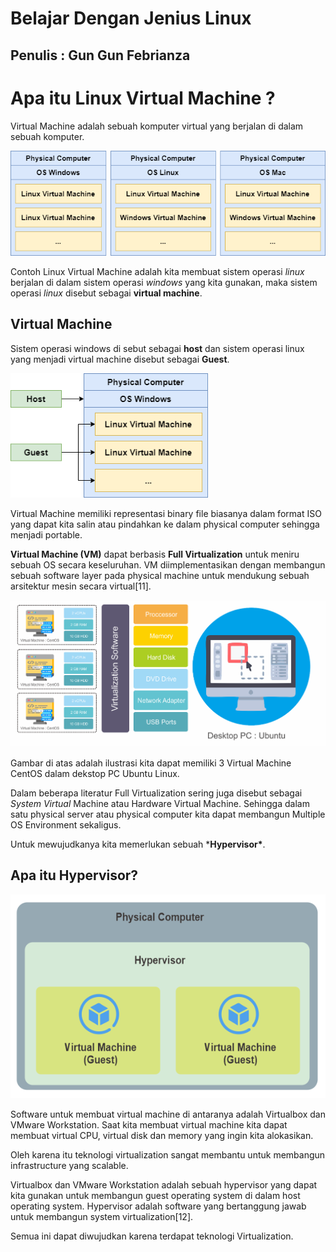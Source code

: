 # Belajar Dengan Jenius Linux

## Penulis : Gun Gun Febrianza

# Apa itu Linux Virtual Machine ?

Virtual Machine adalah sebuah komputer virtual yang berjalan di dalam sebuah komputer.

<img src="../assets/VirtualMachine.png" style="zoom:90%;" />

Contoh Linux Virtual Machine adalah kita membuat sistem operasi *linux* berjalan di dalam sistem operasi *windows* yang kita gunakan, maka sistem operasi *linux* disebut sebagai **virtual machine**. 

## Virtual Machine

Sistem operasi windows di sebut sebagai **host** dan sistem operasi linux yang menjadi virtual machine disebut sebagai **Guest**.

<img src="../assets/VirtualMachine1.png" style="zoom:90%;" />

Virtual Machine memiliki representasi binary file biasanya dalam format ISO yang dapat kita salin atau pindahkan ke dalam physical computer sehingga menjadi portable.

**Virtual Machine (VM)** dapat berbasis **Full Virtualization** untuk meniru sebuah OS secara keseluruhan. VM diimplementasikan dengan membangun sebuah software layer pada physical machine untuk mendukung sebuah arsitektur mesin secara virtual[11]. 

<img src="../assets/VirtualMachine2.png" style="zoom:90%;" />

Gambar di atas adalah ilustrasi kita dapat memiliki 3 Virtual Machine CentOS dalam dekstop PC Ubuntu Linux.

Dalam beberapa literatur Full Virtualization sering juga disebut sebagai *System Virtual* Machine atau Hardware Virtual Machine. Sehingga dalam satu physical server atau physical computer kita dapat membangun Multiple OS Environment sekaligus. 

Untuk mewujudkanya kita memerlukan sebuah ***Hypervisor\***.

## Apa itu Hypervisor?

<img src="../assets/Hypervisor.png" style="zoom:90%;" />

Software untuk membuat virtual machine di antaranya adalah Virtualbox dan VMware Workstation. Saat kita membuat virtual machine kita dapat membuat virtual CPU, virtual disk dan memory yang ingin kita alokasikan. 

Oleh karena itu teknologi virtualization sangat membantu untuk membangun infrastructure yang scalable. 

Virtualbox dan VMware Workstation adalah sebuah hypervisor yang dapat kita gunakan untuk membangun guest operating system di dalam host operating system. Hypervisor adalah software yang bertanggung jawab untuk membangun system virtualization[12].

Semua ini dapat diwujudkan karena terdapat teknologi Virtualization.
